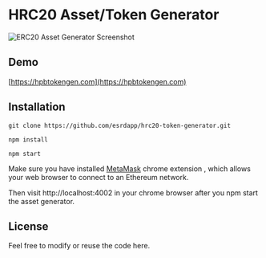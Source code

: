 <!--
  Title: HRC20 Asset Generator
  Description: A HPB HRC20 token generator, issue your own token on ethereum with just a few clicks.

  -->
# HRC20 Asset/Token Generator

![ERC20 Asset Generator Screenshot](https://i.imgur.com/ZZZP7PS.png)

## Demo
[https://hpbtokengen.com](https://hpbtokengen.com)

## Installation

`git clone https://github.com/esrdapp/hrc20-token-generator.git`

`npm install`

`npm start`

Make sure you have installed [MetaMask](https://chrome.google.com/webstore/detail/metamask/nkbihfbeogaeaoehlefnkodbefgpgknn?hl=en) chrome extension , which
                                                                                                                                                                    allows your web browser to connect to an Ethereum network.

Then visit http://localhost:4002 in your chrome browser after you npm start the asset generator.

## License

Feel free to modify or reuse the code here.
